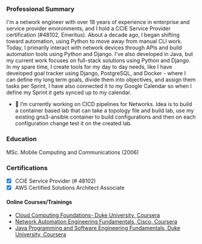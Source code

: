 ### Professional Summary

I'm a network engineer with over 18 years of experience in enterprise and service provider environments, and I hold a CCIE Service Provider certification (#48102, Emeritus). About a decade ago, I began shifting toward automation, using Python to move away from manual CLI work. Today, I primarily interact with network devices through APIs and build automation tools using Python and Django. I’ve also developed in Java, but my current work focuses on full-stack solutions using Python and Django. In my spare time, I create tools for my day to day needs, like I have developed goal tracker using Django, PostgreSQL, and Docker - where I can define my long term goals, divide them into objectives, and assign them tasks per Sprint, I have also connected it to my Google Calendar so when I define my Sprint it gets synced up to my calendar.

- 🔭 I’m currently working on CICD pipelines for Networks. Idea is to build a container based lab that can take a topology file and build lab, use my existing gns3-ansible container to build configurations and then on each configuration change test it on the created lab.
### Education
MSc. Mobile Computing and Communications (2006)
### Certifications
- [X] CCIE Service Provider (# 48102)
- [x] AWS Certified Solutions Architect Associate

#### Online Courses/Trainings
- [Cloud Computing Foundations- Duke University, Coursera](https://www.coursera.org/account/accomplishments/verify/EGRVCRA5YLW6)
- [Network Automation Engineering Fundamentals, Cisco, Coursera](https://www.coursera.org/account/accomplishments/specialization/49X46XRPR7HE)<br>
- [Java Programming and Software Engineering Fundamentals, Duke University, Coursera](https://www.coursera.org/account/accomplishments/specialization/certificate/4H4BSEMNJQ3N)
<!--
**shahzadqadir/shahzadqadir** is a ✨ _special_ ✨ repository because its `README.md` (this file) appears on your GitHub profile.

Here are some ideas to get you started:

- 🔭 I’m currently working on ...
- 🌱 I’m currently learning ...
- 👯 I’m looking to collaborate on ...
- 🤔 I’m looking for help with ...
- 💬 Ask me about ...
- 📫 How to reach me: ...
- 😄 Pronouns: ...
- ⚡ Fun fact: ...
-->
